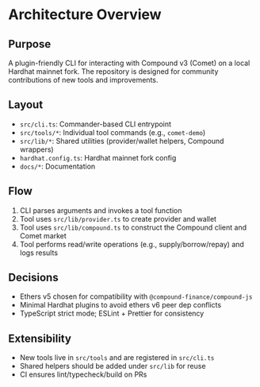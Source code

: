 # Architecture Overview

## Purpose
A plugin-friendly CLI for interacting with Compound v3 (Comet) on a local Hardhat mainnet fork. The repository is designed for community contributions of new tools and improvements.

## Layout
- `src/cli.ts`: Commander-based CLI entrypoint
- `src/tools/*`: Individual tool commands (e.g., `comet-demo`)
- `src/lib/*`: Shared utilities (provider/wallet helpers, Compound wrappers)
- `hardhat.config.ts`: Hardhat mainnet fork config
- `docs/*`: Documentation

## Flow
1. CLI parses arguments and invokes a tool function
2. Tool uses `src/lib/provider.ts` to create provider and wallet
3. Tool uses `src/lib/compound.ts` to construct the Compound client and Comet market
4. Tool performs read/write operations (e.g., supply/borrow/repay) and logs results

## Decisions
- Ethers v5 chosen for compatibility with `@compound-finance/compound-js`
- Minimal Hardhat plugins to avoid ethers v6 peer dep conflicts
- TypeScript strict mode; ESLint + Prettier for consistency

## Extensibility
- New tools live in `src/tools` and are registered in `src/cli.ts`
- Shared helpers should be added under `src/lib` for reuse
- CI ensures lint/typecheck/build on PRs 
